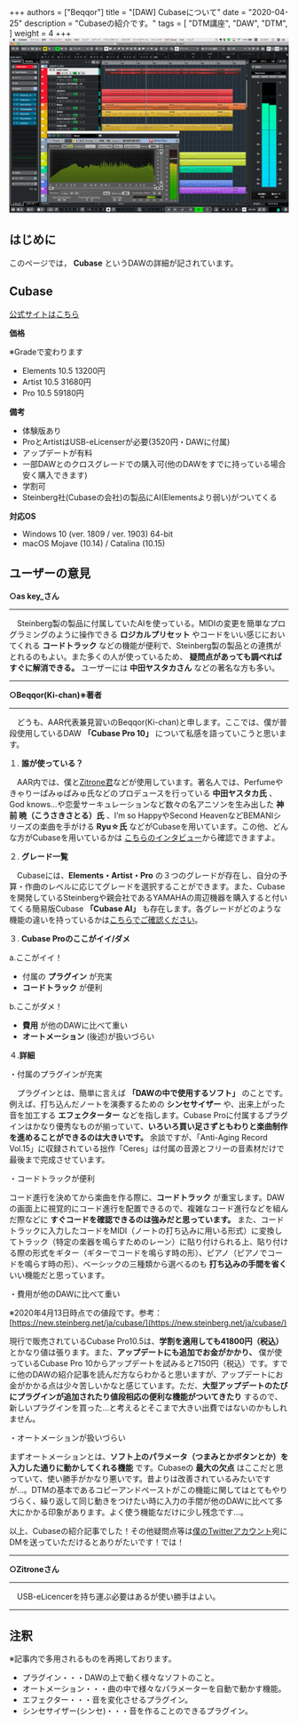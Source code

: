 +++
authors = ["Beqqor"]
title = "[DAW] Cubaseについて"
date = "2020-04-25"
description = "Cubaseの紹介です。"
tags = [
    "DTM講座", "DAW", "DTM",
]
weight = 4
+++
![image](cubase_screen_beqqor.png)
## はじめに

このページでは， **Cubase** というDAWの詳細が記されています。

## Cubase    
[公式サイトはこちら](https://new.steinberg.net/ja/cubase/)

**価格**

※Gradeで変わります

- Elements 10.5 13200円
- Artist 10.5   31680円
- Pro 10.5      59180円

**備考**

- 体験版あり
- ProとArtistはUSB-eLicenserが必要(3520円・DAWに付属)
- アップデートが有料
- 一部DAWとのクロスグレードでの購入可(他のDAWをすでに持っている場合安く購入できます)
- 学割可
- Steinberg社(Cubaseの会社)の製品にAI(Elementsより弱い)がついてくる

**対応OS**

- Windows 10 (ver. 1809 / ver. 1903) 64-bit
- macOS Mojave (10.14) / Catalina (10.15)

## ユーザーの意見

**○as key_さん**

___

　Steinberg製の製品に付属していたAIを使っている。MIDIの変更を簡単なプログラミングのように操作できる **ロジカルプリセット** やコードをいい感じにおいてくれる **コードトラック** などの機能が便利で、Steinberg製の製品との連携がとれるのもよい。また多くの人が使っているため、 **疑問点があっても調べればすぐに解消できる。** ユーザーには **中田ヤスタカさん** などの著名な方も多い。

___

**○Beqqor(Ki-chan)※著者**

___

　どうも、AAR代表兼見習いのBeqqor(Ki-chan)と申します。ここでは、僕が普段使用しているDAW **「Cubase Pro 10」** について私感を語っていこうと思います。

１. **誰が使っている？**

　AAR内では、僕と[Zitrone君](https://twitter.com/Zitrone_AAR)などが使用しています。著名人では、Perfumeやきゃりーぱみゅぱみゅ氏などのプロデュースを行っている **中田ヤスタカ氏** 、God knows…や恋愛サーキュレーションなど数々の名アニソンを生み出した **神前 暁（こうさきさとる）氏** 、I’m so HappyやSecond HeavenなどBEMANIシリーズの楽曲を手がける **Ryu☆氏** などがCubaseを用いています。この他、どんな方がCubaseを用いているかは [こちらのインタビュー](https://japan.steinberg.net/jp/artists/steinberg_stories.html)から確認できますよ。

２. **グレード一覧**

　Cubaseには、**Elements・Artist・Pro** の３つのグレードが存在し、自分の予算・作曲のレベルに応じてグレードを選択することができます。また、Cubaseを開発しているSteinbergや親会社であるYAMAHAの周辺機器を購入すると付いてくる簡易版Cubase **「Cubase AI」** も存在します。各グレードがどのような機能の違いを持っているかは[こちらでご確認ください](https://new.steinberg.net/ja/cubase/compare-editions/?_sp=8a9c6517-a21c-434e-a892-81625510cd08.1586708162386&_ga=2.13153840.667292954.1586629144-490831868.1586629144)。

３. **Cubase Proのここがイイ/ダメ**

  a.ここがイイ！

  - 付属の **プラグイン** が充実
  - **コードトラック** が便利

  b.ここがダメ！

  - **費用** が他のDAWに比べて重い
  - **オートメーション** (後述)が扱いづらい

４.**詳細**

  ・付属のプラグインが充実

  　プラグインとは、簡単に言えば **「DAWの中で使用するソフト」** のことです。例えば、打ち込んだノートを演奏するための **シンセサイザー** や、出来上がった音を加工する **エフェクターター** などを指します。Cubase Proに付属するプラグインはかなり優秀なものが揃っていて、**いろいろ買い足さずともわりと楽曲制作を進めることができるのは大きいです。** 余談ですが、「Anti-Aging Record Vol.15」に収録されている拙作「Ceres」は付属の音源とフリーの音素材だけで最後まで完成させています。

  ・コードトラックが便利

  コード進行を決めてから楽曲を作る際に、**コードトラック** が重宝します。DAWの画面上に視覚的にコード進行を配置できるので、複雑なコード進行などを組んだ際などに **すぐコードを確認できるのは強みだと思っています。** また、コードトラックに入力したコードをMIDI（ノートの打ち込みに用いる形式）に変換してトラック（特定の楽器を鳴らすためのレーン）に貼り付けられる上、貼り付ける際の形式をギター（ギターでコードを鳴らす時の形）、ピアノ（ピアノでコードを鳴らす時の形）、ベーシックの三種類から選べるのも **打ち込みの手間を省く** いい機能だと思っています。

  ・費用が他のDAWに比べて重い

  ※2020年4月13日時点での値段です。参考：[https://new.steinberg.net/ja/cubase/](https://new.steinberg.net/ja/cubase/)

  現行で販売されているCubase Pro10.5は、**学割を適用しても41800円（税込）** とかなり値は張ります。また、**アップデートにも追加でお金がかかり、** 僕が使っているCubase Pro 10からアップデートを試みると7150円（税込）です。すでに他のDAWの紹介記事を読んだ方ならわかると思いますが、アップデートにお金がかかる点は少々苦しいかなと感じています。ただ、**大型アップデートのたびにプラグインが追加されたり値段相応の便利な機能がついてきたり** するので、新しいプラグインを買った…と考えるとそこまで大きい出費ではないのかもしれません。

  ・オートメーションが扱いづらい

  まずオートメーションとは、**ソフト上のパラメータ（つまみとかボタンとか）を入力した通りに動かしてくれる機能** です。Cubaseの **最大の欠点** はここだと思っていて、使い勝手がかなり悪いです。昔よりは改善されているみたいですが…。DTMの基本であるコピーアンドペーストがこの機能に関してはとてもやりづらく、繰り返して同じ動きをつけたい時に入力の手間が他のDAWに比べて多大にかかる印象があります。よく使う機能なだけに少し残念です…。

  以上、Cubaseの紹介記事でした！その他疑問点等は[僕のTwitterアカウント](https://twitter.com/mrcl_drm0224)宛にDMを送っていただけるとありがたいです！では！


___

**○Zitroneさん**
___

　USB-eLicencerを持ち運ぶ必要はあるが使い勝手はよい。

___




## 注釈

※記事内で多用されるものを再掲しております。

- プラグイン・・・DAWの上で動く様々なソフトのこと。
- オートメーション・・・曲の中で様々なパラメーターを自動で動かす機能。
- エフェクター・・・音を変化させるプラグイン。
- シンセサイザー(シンセ)・・・音を作ることのできるプラグイン。
